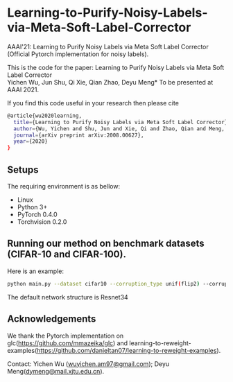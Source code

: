 # Learning-to-Purify-Noisy-Labels-via-Meta-Soft-Label-Corrector
AAAI'21: Learning to Purify Noisy Labels via Meta Soft Label Corrector (Official Pytorch implementation for noisy labels).  


This is the code for the paper: Learning to Purify Noisy Labels via Meta Soft Label Corrector  
Yichen Wu, Jun Shu, Qi Xie, Qian Zhao, Deyu Meng* To be presented at AAAI 2021.


If you find this code useful in your research then please cite  
```bash
@article{wu2020learning,
  title={Learning to Purify Noisy Labels via Meta Soft Label Corrector},
  author={Wu, Yichen and Shu, Jun and Xie, Qi and Zhao, Qian and Meng, Deyu},
  journal={arXiv preprint arXiv:2008.00627},
  year={2020}
}
``` 


## Setups
The requiring environment is as bellow:  

- Linux 
- Python 3+
- PyTorch 0.4.0 
- Torchvision 0.2.0


## Running our method on benchmark datasets (CIFAR-10 and CIFAR-100).
Here is an example:
```bash
python main.py --dataset cifar10 --corruption_type unif(flip2) --corruption_prob 0.6
```

The default network structure is Resnet34



## Acknowledgements
We thank the Pytorch implementation on glc(https://github.com/mmazeika/glc) and learning-to-reweight-examples(https://github.com/danieltan07/learning-to-reweight-examples).


Contact: Yichen Wu (wuyichen.am97@gmail.com); Deyu Meng(dymeng@mail.xjtu.edu.cn).
